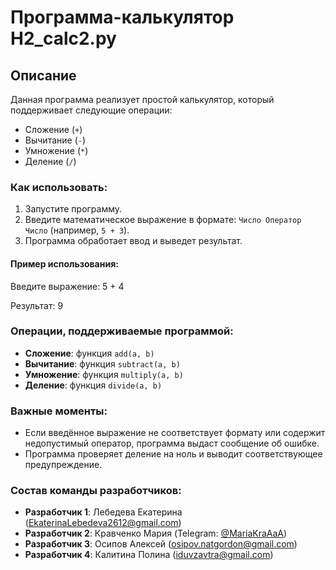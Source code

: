 # Программа-калькулятор H2_calc2.py

## Описание
Данная программа реализует простой калькулятор, который поддерживает следующие операции:
- Сложение (`+`)
- Вычитание (`-`)
- Умножение (`*`)
- Деление (`/`)

### Как использовать:
1. Запустите программу.
2. Введите математическое выражение в формате: `Число Оператор Число` (например, `5 + 3`).
3. Программа обработает ввод и выведет результат.

#### Пример использования:

Введите выражение: 5 + 4 

Результат: 9

### Операции, поддерживаемые программой:
- **Сложение**: функция `add(a, b)`
- **Вычитание**: функция `subtract(a, b)`
- **Умножение**: функция `multiply(a, b)`
- **Деление**: функция `divide(a, b)`

### Важные моменты:
- Если введённое выражение не соответствует формату или содержит недопустимый оператор, программа выдаст сообщение об ошибке.
- Программа проверяет деление на ноль и выводит соответствующее предупреждение.

### Состав команды разработчиков:
- **Разработчик 1**: Лебедева Екатерина (EkaterinaLebedeva2612@gmail.com)
- **Разработчик 2**: Кравченко Мария  (Telegram: [@MariaKraAaA](https://t.me/MariaKraAaA))
- **Разработчик 3**: Осипов Алексей (osipov.natgordon@gmail.com)
- **Разработчик 4**: Калитина Полина (iduvzavtra@gmail.com)


